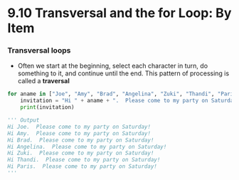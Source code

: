 # 9.10 Transversal and the for Loop: By Item

### **Transversal loops**

- Often we start at the beginning, select each character in turn, do something to it, and continue until the end. This pattern of processing is called a **traversal**

```python
for aname in ["Joe", "Amy", "Brad", "Angelina", "Zuki", "Thandi", "Paris"]:
    invitation = "Hi " + aname + ".  Please come to my party on Saturday!"
    print(invitation)

''' Output
Hi Joe.  Please come to my party on Saturday!
Hi Amy.  Please come to my party on Saturday!
Hi Brad.  Please come to my party on Saturday!
Hi Angelina.  Please come to my party on Saturday!
Hi Zuki.  Please come to my party on Saturday!
Hi Thandi.  Please come to my party on Saturday!
Hi Paris.  Please come to my party on Saturday!
'''
```